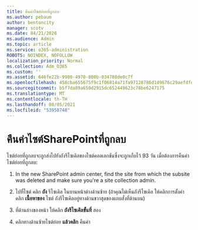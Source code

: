 ```yaml
---
title: คืนค่าไซต์ย่อยที่ถูกลบ
ms.author: pebaum
author: bentoncity
manager: scotv
ms.date: 04/21/2020
ms.audience: Admin
ms.topic: article
ms.service: o365-administration
ROBOTS: NOINDEX, NOFOLLOW
localization_priority: Normal
ms.collection: Adm_O365
ms.custom: ''
ms.assetid: 646fe22b-9980-4970-800b-034788de0c7f
ms.openlocfilehash: 458cba655675f9c1f06814a71fa97128786d1d9676c29aefdfd752c2d26917d2
ms.sourcegitcommit: b5f7da89a650d2915dc652449623c78be6247175
ms.translationtype: MT
ms.contentlocale: th-TH
ms.lasthandoff: 08/05/2021
ms.locfileid: "53958748"
---
```

# <a name="restore-a-deleted-sharepoint-subsite"></a>คืนค่าไซต์SharePointที่ถูกลบ

ไซต์ย่อยที่ถูกลบจะถูกส่งไปยังถังรีไซเคิลของไซต์คอลเลกชันซึ่งจะถูกเก็บไว้ 93 วัน เมื่อต้องการคืนค่าไซต์ย่อยที่ถูกลบ:
  
1. In the new SharePoint admin center, find the site from which the subsite was deleted and make sure you're a site collection admin. 
    
2. ไปที่ไซต์ คลิก **ถัง** รีไซเคิล ในบานหน้าต่างด้านซ้าย (ถ้าคุณไม่เห็นถังรีไซเคิล ให้คลิกการตั้งค่าคลิก **เนื้อหาของ** ไซต์ ถังรีไซเคิลอยู่ทางด้านขวาสุดของแถบสั่งที่ด้านบน)
    
3. ที่ด้านล่างของหน้า ให้คลิก **ถังรีไซเคิลขั้นที่** สอง
    
4. คลิกทางด้านซ้ายไซต์ย่อย **แล้วคลิก** คืนค่า
    

